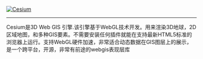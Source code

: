  [![Cesium](https://cesiumjs.org/images/logos/cesium-white.png)](https://cesiumjs.org)
***
Cesium是3D Web GIS 引擎.该引擎基于WebGL技术开发。用来渲染3D地球，2D区域地图，和多种GIS要素。不需要安装任何插件就能在支持最新HTML5标准的浏览器上运行。支持WebGL硬件加速，非常适合动态数据在GIS图层上的展示，是一个跨平台，开源，非常有前途的webgis表现层库

